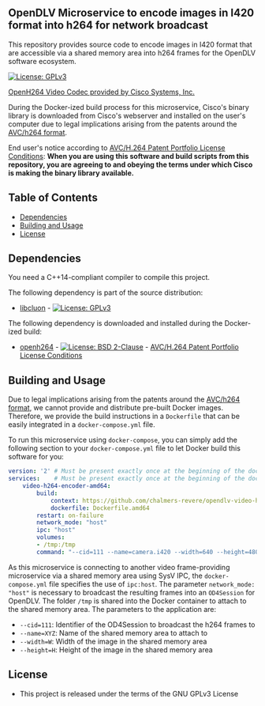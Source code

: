 ## OpenDLV Microservice to encode images in I420 format into h264 for network broadcast

This repository provides source code to encode images in I420 format that are accessible
via a shared memory area into h264 frames for the OpenDLV software ecosystem.

[![License: GPLv3](https://img.shields.io/badge/license-GPL--3-blue.svg
)](https://www.gnu.org/licenses/gpl-3.0.txt)

[OpenH264 Video Codec provided by Cisco Systems, Inc.](https://www.openh264.org/faq.html)

During the Docker-ized build process for this microservice, Cisco's binary
library is downloaded from Cisco's webserver and installed on the user's
computer due to legal implications arising from the patents around the [AVC/h264 format](http://www.mpegla.com/main/programs/avc/pages/intro.aspx).

End user's notice according to [AVC/H.264 Patent Portfolio License Conditions](https://www.openh264.org/BINARY_LICENSE.txt):
**When you are using this software and build scripts from this repository, you are agreeing to and obeying the terms under which Cisco is making the binary library available.**


## Table of Contents
* [Dependencies](#dependencies)
* [Building and Usage](#building-and-usage)
* [License](#license)


## Dependencies
You need a C++14-compliant compiler to compile this project.

The following dependency is part of the source distribution:
* [libcluon](https://github.com/chrberger/libcluon) - [![License: GPLv3](https://img.shields.io/badge/license-GPL--3-blue.svg
)](https://www.gnu.org/licenses/gpl-3.0.txt)

The following dependency is downloaded and installed during the Docker-ized build:
* [openh264](https://www.openh264.org/index.html) - [![License: BSD 2-Clause](https://img.shields.io/badge/License-BSD%202--Clause-blue.svg)](https://opensource.org/licenses/BSD-2-Clause) - [AVC/H.264 Patent Portfolio License Conditions](https://www.openh264.org/BINARY_LICENSE.txt)

## Building and Usage
Due to legal implications arising from the patents around the [AVC/h264 format](http://www.mpegla.com/main/programs/avc/pages/intro.aspx),
we cannot provide and distribute pre-built Docker images. Therefore, we provide
the build instructions in a `Dockerfile` that can be easily integrated in a
`docker-compose.yml` file.

To run this microservice using `docker-compose`, you can simply add the following
section to your `docker-compose.yml` file to let Docker build this software for you:

```yml
version: '2' # Must be present exactly once at the beginning of the docker-compose.yml file
services:    # Must be present exactly once at the beginning of the docker-compose.yml file
    video-h264-encoder-amd64:
        build:
            context: https://github.com/chalmers-revere/opendlv-video-h264-encoder.git
            dockerfile: Dockerfile.amd64
        restart: on-failure
        network_mode: "host"
        ipc: "host"
        volumes:
        - /tmp:/tmp
        command: "--cid=111 --name=camera.i420 --width=640 --height=480"
```

As this microservice is connecting to another video frame-providing microservice
via a shared memory area using SysV IPC, the `docker-compose.yml` file specifies
the use of `ipc:host`. The parameter `network_mode: "host"` is necessary to
broadcast the resulting frames into an `OD4Session` for OpenDLV. The folder
`/tmp` is shared into the Docker container to attach to the shared memory area.
The parameters to the application are:

* `--cid=111`: Identifier of the OD4Session to broadcast the h264 frames to
* `--name=XYZ`: Name of the shared memory area to attach to
* `--width=W`: Width of the image in the shared memory area
* `--height=H`: Height of the image in the shared memory area


## License

* This project is released under the terms of the GNU GPLv3 License

